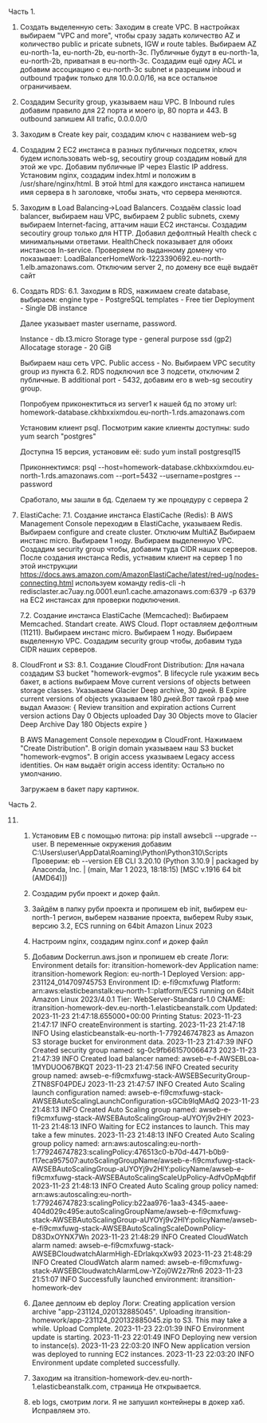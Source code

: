 Часть 1.

1. Создать выделенную сеть:
Заходим в create VPC. В настройках выбираем "VPC and more", чтобы сразу задать количество AZ и количество public  и pricate subnets, IGW и route tables. Выбираем AZ eu-north-1a, eu-north-2b, eu-north-3c. Публичные будут в eu-north-1a, eu-north-2b, приватная в eu-north-3c. Создадим ещё одну ACL и добавим ассоциацию с eu-north-3c subnet и разрешим inboud и outbound трафик только для 10.0.0.0/16, на все остальное ограничиваем.
	
2.  Создадим Security group, указываем наш VPC. В Inbound rules добавим правило для 22  порта и моего ip, 80 порта и 443. В outbound запишем All trafic, 0.0.0.0/0

3. Заходим в Create key pair, создадим ключ с названием web-sg

4. Создадим 2 EC2 инстанса в разных публичных подсетях, ключ будем использовать web-sg, secoutiry group создадим новый для этой же vpc. Добавим публичные IP через Elastic IP address. Установим nginx, создадим index.html и положим в /usr/share/nginx/html. В этой html для каждого инстанса напишем имя сервера в h заголовке, чтобы знать, что сервера меняются.

5. Заходим в Load Balancing->Load Balancers. Создаём classic load balancer, выбираем наш VPC, выбираем 2 public subnets, схему выбираем Internet-facing, аттачим наши EC2 инстансы. Создадим secoutiry group только для HTTP. Добавил дефолтный Health check c минимальными ответами. HealthCheck показывает для обоих инстансов In-service. Проверяем по выданному домену что показывает: LoadBalancerHomeWork-1223390692.eu-north-1.elb.amazonaws.com. Отключим server 2, по домену все ещё выдаёт сайт

6. Создать RDS:
	6.1. Заходим в RDS, нажимаем create database, выбираем:
	engine type - PostgreSQL
	templates   - Free tier
	Deployment  - Single DB instance
	
	Далее указывает master username, password.
	
	Instance     		- db.t3.micro
	Storage type 		- general purpose ssd (gp2)
	Allocatage storage  - 20 GiB
	
	Выбираем наш сеть VPC. 
	Public access - No.
	Выбираем VPC secutity group из пункта 6.2. RDS подключил все 3 подсети, отключим 2 публичные.
	В additional port - 5432, добавим его в web-sg secoutiry group.
	
	Попробуем приконектиться из server1 к нашей бд по этому url: homework-database.ckhbxxixmdou.eu-north-1.rds.amazonaws.com
	
	Установим клиент psql. Посмотрим какие клиенты доступны: 
	sudo yum search "postgres"
	
	Доступна 15 версия, установим её:
	sudo yum install postgresql15
	
	Приконнектимся:
	psql --host=homework-database.ckhbxxixmdou.eu-north-1.rds.amazonaws.com --port=5432 --username=postgres --password 
	
	Сработало, мы зашли в бд. Сделаем ту же процедуру с сервера 2

7. ElastiCache:
	7.1. Создание инстанса ElastiCache (Redis):
	В AWS Management Console переходим в ElastiCache, указываем Redis. 
	Выбираем configure and  create cluster.
	Отключим MultiAZ
	Выбираем инстанс micro.
	Выбираем 1 ноду.
	Выбираем выделенную VPC. Создадим security group чтобы, добавим туда CIDR наших серверов.
	После создания инстанса Redis, устнавим клиент на сервер 1 по этой инструкции
	https://docs.aws.amazon.com/AmazonElastiCache/latest/red-ug/nodes-connecting.html
	используем команду redis-cli -h redisclaster.ac7uay.ng.0001.eun1.cache.amazonaws.com:6379 -p 6379 на EC2 инстансах для проверки подключения.
	
	7.2. Создание инстанса ElastiCache (Memcached):
	Выбираем Memcached.
	Standart create.
	AWS Cloud.
	Порт оставляем дефолтным (11211).
	Выбираем инстанс micro.
	Выбираем 1 ноду.
	Выбираем выделенную VPC. Создадим security group чтобы, добавим туда CIDR наших серверов.
	
8. CloudFront и S3:
	8.1. Создание CloudFront Distribution:
	Для начала создадим S3 bucket "homework-evgmos". В lifecycle rule укажим весь бакет, в actions выбираем Move current versions of objects between storage classes. Указываем Glacier Deep archive, 30 дней. В Expire current versions of objects указываем 180 дней.Вот такой граф мне выдал Амазон:
	{ Review transition and expiration actions
	Current version actions
	Day 0
	Objects uploaded
	Day 30
	Objects move to Glacier Deep Archive
	Day 180
	Objects expire }
	
	В AWS Management Console переходим в CloudFront.
	Нажимаем "Create Distribution".
	В origin domain указываем наш S3 bucket "homework-evgmos".
	В origin access указываем Legacy access identities. Он нам выдаёт origin access identity: 
	Остально по умолчанию.
	
	Загружаем в бакет пару картинок.
	

	
Часть 2.

11. 
	1. Установим EB с помощью питона: pip install awsebcli --upgrade --user. В переменные окружения добавим      
	   C:\Users\user\AppData\Roaming\Python\Python310\Scripts
	   Проверим: eb --version
	   EB CLI 3.20.10 (Python 3.10.9 | packaged by Anaconda, Inc. | (main, Mar  1 2023, 18:18:15) [MSC v.1916 64 bit (AMD64)])
	
	2. Создадим руби проект и докер файл.
	3. Зайдём в папку руби проекта и пропишем eb init, выбирем eu-north-1 регион, выберем название проекта, выберем Ruby язык, версию 3.2,  ECS running on 64bit Amazon Linux 2023
	4. Настроим nginx, создадим nginx.conf и докер файл
	5. Добавим Dockerrun.aws.json и пропишем eb create
	Логи:
	Environment details for: itransition-homework-dev
	  Application name: itransition-homework
	  Region: eu-north-1
	  Deployed Version: app-231124_014709745753
	  Environment ID: e-fi9cmxfuwg
	  Platform: arn:aws:elasticbeanstalk:eu-north-1::platform/ECS running on 64bit Amazon Linux 2023/4.0.1
	  Tier: WebServer-Standard-1.0
	  CNAME: itransition-homework-dev.eu-north-1.elasticbeanstalk.com
	  Updated: 2023-11-23 21:47:18.655000+00:00
	Printing Status:
	2023-11-23 21:47:17    INFO    createEnvironment is starting.
	2023-11-23 21:47:18    INFO    Using elasticbeanstalk-eu-north-1-779246747823 as Amazon S3 storage bucket for environment data.
	2023-11-23 21:47:39    INFO    Created security group named: sg-0c9fb661570066473
	2023-11-23 21:47:39    INFO    Created load balancer named: awseb-e-f-AWSEBLoa-1MYDUOO67BKQT
	2023-11-23 21:47:56    INFO    Created security group named: awseb-e-fi9cmxfuwg-stack-AWSEBSecurityGroup-ZTN8SF04PDEJ
	2023-11-23 21:47:57    INFO    Created Auto Scaling launch configuration named: awseb-e-fi9cmxfuwg-stack-AWSEBAutoScalingLaunchConfiguration-sGCib9lqMAdQ
	2023-11-23 21:48:13    INFO    Created Auto Scaling group named: awseb-e-fi9cmxfuwg-stack-AWSEBAutoScalingGroup-aUYOYj9v2HlY
	2023-11-23 21:48:13    INFO    Waiting for EC2 instances to launch. This may take a few minutes.
	2023-11-23 21:48:13    INFO    Created Auto Scaling group policy named: arn:aws:autoscaling:eu-north-1:779246747823:scalingPolicy:476513c0-b70d-4471-b0b9-f17eca957507:autoScalingGroupName/awseb-e-fi9cmxfuwg-stack-AWSEBAutoScalingGroup-aUYOYj9v2HlY:policyName/awseb-e-fi9cmxfuwg-stack-AWSEBAutoScalingScaleUpPolicy-AdfvOpMqbfif
	2023-11-23 21:48:13    INFO    Created Auto Scaling group policy named: arn:aws:autoscaling:eu-north-1:779246747823:scalingPolicy:b22aa976-1aa3-4345-aaee-404d029c495e:autoScalingGroupName/awseb-e-fi9cmxfuwg-stack-AWSEBAutoScalingGroup-aUYOYj9v2HlY:policyName/awseb-e-fi9cmxfuwg-stack-AWSEBAutoScalingScaleDownPolicy-D83DxOYNX7Wn
	2023-11-23 21:48:29    INFO    Created CloudWatch alarm named: awseb-e-fi9cmxfuwg-stack-AWSEBCloudwatchAlarmHigh-EDrlakqxXw93
	2023-11-23 21:48:29    INFO    Created CloudWatch alarm named: awseb-e-fi9cmxfuwg-stack-AWSEBCloudwatchAlarmLow-YZoj0W2z7Rn6
	2023-11-23 21:51:07    INFO    Successfully launched environment: itransition-homework-dev
	
	6. Далее деплоим eb deploy
	Логи:
	Creating application version archive "app-231124_020132885045".
	Uploading itransition-homework/app-231124_020132885045.zip to S3. This may take a while.
	Upload Complete.
	2023-11-23 22:01:39    INFO    Environment update is starting.
	2023-11-23 22:01:49    INFO    Deploying new version to instance(s).
	2023-11-23 22:03:20    INFO    New application version was deployed to running EC2 instances.
	2023-11-23 22:03:20    INFO    Environment update completed successfully.
	
	7. Заходим на itransition-homework-dev.eu-north-1.elasticbeanstalk.com, страница Не открывается.
	8. eb logs, смотрим логи. Я не запушил контейнеры в докер хаб. Исправляем это.
	
	
	
	
	
	
		
		
		